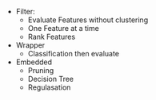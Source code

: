 - Filter: 
	 - Evaluate Features without clustering
	 - One Feature at a time
	 - Rank Features
- Wrapper
	- Classification then evaluate
- Embedded
	- Pruning
	- Decision Tree
	- Regulasation